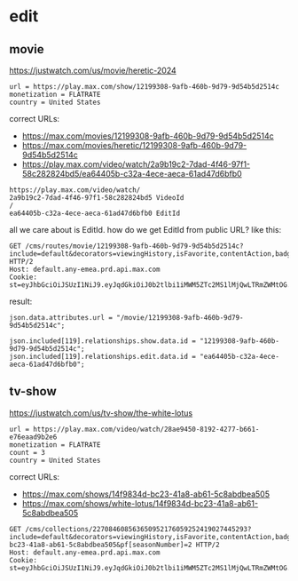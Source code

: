 # edit

## movie

https://justwatch.com/us/movie/heretic-2024

~~~
url = https://play.max.com/show/12199308-9afb-460b-9d79-9d54b5d2514c
monetization = FLATRATE
country = United States
~~~

correct URLs:

- https://max.com/movies/12199308-9afb-460b-9d79-9d54b5d2514c
- https://max.com/movies/heretic/12199308-9afb-460b-9d79-9d54b5d2514c
- https://play.max.com/video/watch/2a9b19c2-7dad-4f46-97f1-58c282824bd5/ea64405b-c32a-4ece-aeca-61ad47d6bfb0

~~~
https://play.max.com/video/watch/
2a9b19c2-7dad-4f46-97f1-58c282824bd5 VideoId
/
ea64405b-c32a-4ece-aeca-61ad47d6bfb0 EditId
~~~

all we care about is EditId. how do we get EditId from public URL? like this:

~~~
GET /cms/routes/movie/12199308-9afb-460b-9d79-9d54b5d2514c?include=default&decorators=viewingHistory,isFavorite,contentAction,badges&page[items.size]=10 HTTP/2
Host: default.any-emea.prd.api.max.com
Cookie: st=eyJhbGciOiJSUzI1NiJ9.eyJqdGkiOiJ0b2tlbi1iMWM5ZTc2MS1lMjQwLTRmZWMtOG...
~~~

result:

~~~
json.data.attributes.url = "/movie/12199308-9afb-460b-9d79-9d54b5d2514c";

json.included[119].relationships.show.data.id = "12199308-9afb-460b-9d79-9d54b5d2514c";
json.included[119].relationships.edit.data.id = "ea64405b-c32a-4ece-aeca-61ad47d6bfb0";
~~~

## tv-show

https://justwatch.com/us/tv-show/the-white-lotus

~~~
url = https://play.max.com/video/watch/28ae9450-8192-4277-b661-e76eaad9b2e6
monetization = FLATRATE
count = 3
country = United States
~~~

correct URLs:

- https://max.com/shows/14f9834d-bc23-41a8-ab61-5c8abdbea505
- https://max.com/shows/white-lotus/14f9834d-bc23-41a8-ab61-5c8abdbea505

~~~
GET /cms/collections/227084608563650952176059252419027445293?include=default&decorators=viewingHistory,isFavorite,contentAction,badges&pf[show.id]=14f9834d-bc23-41a8-ab61-5c8abdbea505&pf[seasonNumber]=2 HTTP/2
Host: default.any-emea.prd.api.max.com
Cookie: st=eyJhbGciOiJSUzI1NiJ9.eyJqdGkiOiJ0b2tlbi1iMWM5ZTc2MS1lMjQwLTRmZWMtOG...
~~~
